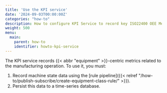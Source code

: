 ```yaml
---
title: 'Use the KPI service'
date: '2024-09-03T00:00:00Z'
categories: "how-to"
description: How to configure KPI Service to record key ISO22400 OEE Metrics.
weight: 500
menu:
  main:
    parent: how-to
    identifier: howto-kpi-service
---
```


The KPI service records {{< abbr "equipment" >}}-centric metrics related to the manufacturing operation.
To use it, you must:
1. Record machine state data using the [rule pipeline]({{< relref "/how-to/publish-subscribe/create-equipment-class-rule/" >}}).
1. Persist this data to a time-series database.
